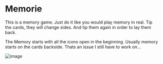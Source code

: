 # Memorie

This is a memory game. Just do it like you would play memory in real. Tip the cards, they will change sides. And tip them again in order to lay them back.

The Memory starts with all the icons open in the beginning. Usually memory starts on the cards backside. Thats an issue I still have to work on...

![image](https://user-images.githubusercontent.com/77269620/143933227-0745de97-70c4-4529-b669-bb7c62fc380a.png)
